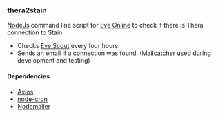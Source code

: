 ### thera2stain

[NodeJs](https://nodejs.org/en/) command line script for [Eve Online](https://www.eveonline.com/) to check if there is Thera connection to Stain.

- Checks [Eve Scout](https://www.eve-scout.com) every four hours.
- Sends an email if a connection was found. ([Mailcatcher](https://mailcatcher.me/) used during development and testing)

#### Dependencies

- [Axios](https://github.com/axios/axios)
- [node-cron](https://github.com/kelektiv/node-cron)
- [Nodemailer](https://nodemailer.com/about/)